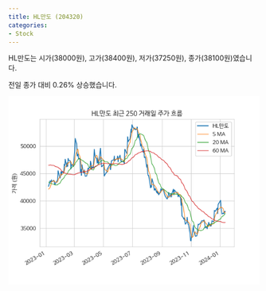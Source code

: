 ```yaml
---
title: HL만도 (204320)
categories:
- Stock
---
```


HL만도는 시가(38000원), 고가(38400원), 저가(37250원), 종가(38100원)였습니다.

전일 종가 대비 0.26% 상승했습니다.

<!-- more -->

![204320](/assets/images/stock/204320.png)